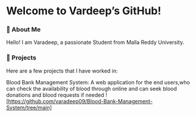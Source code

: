 # Welcome to Vardeep’s GitHub!

### 👋 About Me
Hello! I am Varadeep, a passionate Student from Malla Reddy University.

### 🚀 Projects
Here are a few projects that I have worked in:

Blood Bank Management System: A web application for the end users,who can check the availability of blood through online and can seek blood donations and blood requests if needed
![https://github.com/varadeep09/Blood-Bank-Management-System/tree/main]

